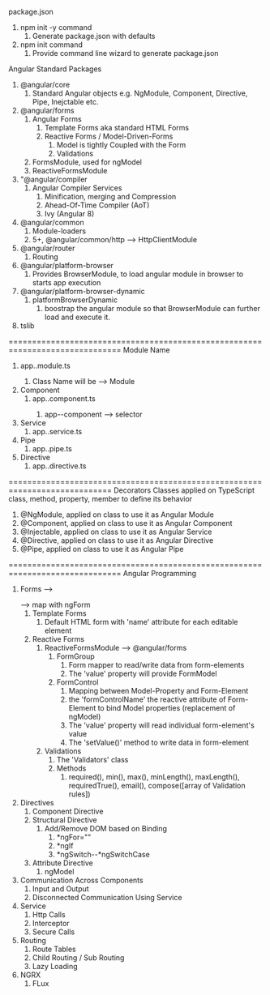 package.json

1. npm init -y command
   1. Generate package.json with defaults
2. npm init command
   1. Provide command line wizard to generate package.json

Angular Standard Packages

1. @angular/core
   1. Standard Angular objects e.g. NgModule, Component, Directive, Pipe, Inejctable etc.
2. @angular/forms
   1. Angular Forms
      1. Template Forms aka standard HTML Forms
      2. Reactive Forms / Model-Driven-Forms
         1. Model is tightly Coupled with the Form
         2. Validations
   2. FormsModule, used for ngModel
   3. ReactiveFormsModule
3. "@angular/compiler
   1. Angular Compiler Services
      1. Minification, merging and Compression
      2. Ahead-Of-Time Compiler (AoT)
      3. Ivy (Angular 8)
4. @angular/common
   1. Module-loaders
   2. 5+, @angular/common/http --> HttpClientModule
5. @angular/router
   1. Routing
6. @angular/platform-browser
   1. Provides BrowserModule, to load angular module in browser to starts app execution
7. @angular/platform-browser-dynamic
   1. platformBrowserDynamic
      1. boostrap the angular module so that BrowserModule can further load and execute it.
8. tslib

==============================================================================
Module Name

1. app.<name>.module.ts
   1. Class Name will be --> <name>Module
2. Component
   1. app.<name>.component.ts
      1. app-<name>-component --> selector
3. Service
   1. app.<name>.service.ts
4. Pipe
   1. app.<name>.pipe.ts
5. Directive
   1. app.<name>.directive.ts

============================================================================
Decorators
Classes applied on TypeScript class, method, property, member to define its behavior

1. @NgModule, applied on class to use it as Angular Module
2. @Component, applied on class to use it as Angular Component
3. @Injectable, applied on class to use it as Angular Service
4. @Directive, applied on class to use it as Angular Directive
5. @Pipe, applied on class to use it as Angular Pipe

==============================================================================
Angular Programming

1. Forms --> <form></form> --> map with ngForm
   1. Template Forms
      1. Default HTML form with 'name' attribute for each editable element
   2. Reactive Forms
      1. ReactiveFormsModule --> @angular/forms
         1. FormGroup
            1. Form mapper to read/write data from form-elements
            2. The 'value' property will provide FormModel
         2. FormControl
            1. Mapping between Model-Property and Form-Element
            2. the 'formControlName' the reactive attribute of Form-Element to bind Model properties (replacement of ngModel)
            3. The 'value' property will read individual form-element's value
            4. The 'setValue()' method to write data in form-element
      2. Validations
         1. The 'Validators' class
         2. Methods
            1. required(), min(), max(), minLength(), maxLength(), requiredTrue(), email(), compose([array of Validation rules])
2. Directives
   1. Component Directive
   2. Structural Directive
      1. Add/Remove DOM based on Binding
         1. \*ngFor=""
         2. \*ngIf
         3. *ngSwitch--*ngSwitchCase
   3. Attribute Directive
      1. ngModel
3. Communication Across Components
   1. Input and Output
   2. Disconnected Communication Using Service
4. Service
   1. Http Calls
   2. Interceptor
   3. Secure Calls
5. Routing
   1. Route Tables
   2. Child Routing / Sub Routing
   3. Lazy Loading
6. NGRX
   1. FLux
